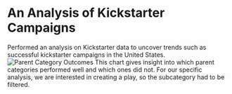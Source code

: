 # An Analysis of Kickstarter Campaigns
Performed an analysis on Kickstarter data to uncover trends such as successful kickstarter campaigns in the United States. 
![Parent Category Outcomes](/images/Parent_Category_Outcomes.png) This chart gives insight into which parent categories performed well and which ones did not. For our specific analysis, we are interested in creating a play, so the subcategory had to be filtered. 

